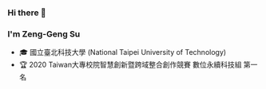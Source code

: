 ### Hi there 👋

<!--
**AllenSu1/AllenSu1** is a ✨ _special_ ✨ repository because its `README.md` (this file) appears on your GitHub profile.

Here are some ideas to get you started:

- 🔭 I’m currently working on ...
- 🌱 I’m currently learning ...
- 👯 I’m looking to collaborate on ...
- 🤔 I’m looking for help with ...
- 💬 Ask me about ...
- 📫 How to reach me: ...
- 😄 Pronouns: ...
- ⚡ Fun fact: ...
-->

<!--
<img height="160" align="right" src="https://github-readme-stats.vercel.app/api?username=AllenSu1&show_icons=True&count_private=True" />
-->

### I'm Zeng-Geng Su

- 🎓 國立臺北科技大學 (National Taipei University of Technology)
- 🏆 2020 Taiwan大專校院智慧創新暨跨域整合創作競賽 數位永續科技組 第一名

<!--
<img height="160" align="center" src="https://github-profile-trophy.vercel.app/?username=AllenSu1&column=7&margin-w=5" />
-->
